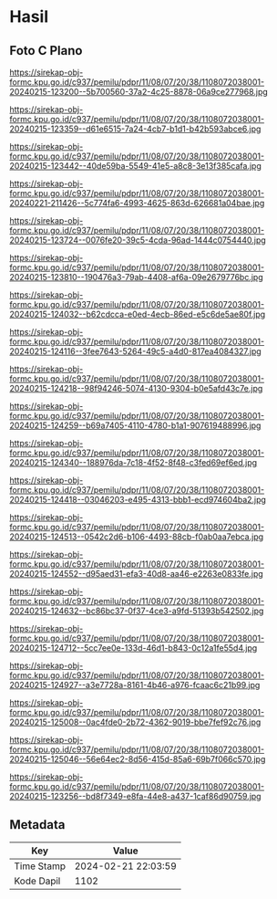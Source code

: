 # Hasil

## Foto C Plano

https://sirekap-obj-formc.kpu.go.id/c937/pemilu/pdpr/11/08/07/20/38/1108072038001-20240215-123200--5b700560-37a2-4c25-8878-06a9ce277968.jpg

https://sirekap-obj-formc.kpu.go.id/c937/pemilu/pdpr/11/08/07/20/38/1108072038001-20240215-123359--d61e6515-7a24-4cb7-b1d1-b42b593abce6.jpg

https://sirekap-obj-formc.kpu.go.id/c937/pemilu/pdpr/11/08/07/20/38/1108072038001-20240215-123442--40de59ba-5549-41e5-a8c8-3e13f385cafa.jpg

https://sirekap-obj-formc.kpu.go.id/c937/pemilu/pdpr/11/08/07/20/38/1108072038001-20240221-211426--5c774fa6-4993-4625-863d-626681a04bae.jpg

https://sirekap-obj-formc.kpu.go.id/c937/pemilu/pdpr/11/08/07/20/38/1108072038001-20240215-123724--0076fe20-39c5-4cda-96ad-1444c0754440.jpg

https://sirekap-obj-formc.kpu.go.id/c937/pemilu/pdpr/11/08/07/20/38/1108072038001-20240215-123810--190476a3-79ab-4408-af6a-09e2679776bc.jpg

https://sirekap-obj-formc.kpu.go.id/c937/pemilu/pdpr/11/08/07/20/38/1108072038001-20240215-124032--b62cdcca-e0ed-4ecb-86ed-e5c6de5ae80f.jpg

https://sirekap-obj-formc.kpu.go.id/c937/pemilu/pdpr/11/08/07/20/38/1108072038001-20240215-124116--3fee7643-5264-49c5-a4d0-817ea4084327.jpg

https://sirekap-obj-formc.kpu.go.id/c937/pemilu/pdpr/11/08/07/20/38/1108072038001-20240215-124218--98f94246-5074-4130-9304-b0e5afd43c7e.jpg

https://sirekap-obj-formc.kpu.go.id/c937/pemilu/pdpr/11/08/07/20/38/1108072038001-20240215-124259--b69a7405-4110-4780-b1a1-907619488996.jpg

https://sirekap-obj-formc.kpu.go.id/c937/pemilu/pdpr/11/08/07/20/38/1108072038001-20240215-124340--188976da-7c18-4f52-8f48-c3fed69ef6ed.jpg

https://sirekap-obj-formc.kpu.go.id/c937/pemilu/pdpr/11/08/07/20/38/1108072038001-20240215-124418--03046203-e495-4313-bbb1-ecd974604ba2.jpg

https://sirekap-obj-formc.kpu.go.id/c937/pemilu/pdpr/11/08/07/20/38/1108072038001-20240215-124513--0542c2d6-b106-4493-88cb-f0ab0aa7ebca.jpg

https://sirekap-obj-formc.kpu.go.id/c937/pemilu/pdpr/11/08/07/20/38/1108072038001-20240215-124552--d95aed31-efa3-40d8-aa46-e2263e0833fe.jpg

https://sirekap-obj-formc.kpu.go.id/c937/pemilu/pdpr/11/08/07/20/38/1108072038001-20240215-124632--bc86bc37-0f37-4ce3-a9fd-51393b542502.jpg

https://sirekap-obj-formc.kpu.go.id/c937/pemilu/pdpr/11/08/07/20/38/1108072038001-20240215-124712--5cc7ee0e-133d-46d1-b843-0c12a1fe55d4.jpg

https://sirekap-obj-formc.kpu.go.id/c937/pemilu/pdpr/11/08/07/20/38/1108072038001-20240215-124927--a3e7728a-8161-4b46-a976-fcaac6c21b99.jpg

https://sirekap-obj-formc.kpu.go.id/c937/pemilu/pdpr/11/08/07/20/38/1108072038001-20240215-125008--0ac4fde0-2b72-4362-9019-bbe7fef92c76.jpg

https://sirekap-obj-formc.kpu.go.id/c937/pemilu/pdpr/11/08/07/20/38/1108072038001-20240215-125046--56e64ec2-8d56-415d-85a6-69b7f066c570.jpg

https://sirekap-obj-formc.kpu.go.id/c937/pemilu/pdpr/11/08/07/20/38/1108072038001-20240215-123256--bd8f7349-e8fa-44e8-a437-1caf86d90759.jpg


## Metadata

| Key        | Value               |
| ---------- | ------------------- |
| Time Stamp | 2024-02-21 22:03:59 |
| Kode Dapil | 1102                |



